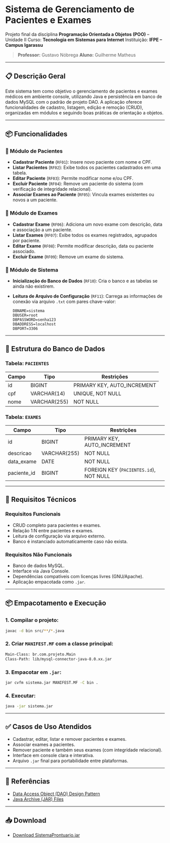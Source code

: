 # Sistema de Gerenciamento de Pacientes e Exames

Projeto final da disciplina **Programação Orientada a Objetos (POO)** – Unidade II
Curso: **Tecnologia em Sistemas para Internet**
Instituição: **IFPE – Campus Igarassu**

> **Professor:** Gustavo Nóbrega
> **Aluno:** Guilherme Matheus

---

## 📋 Descrição Geral

Este sistema tem como objetivo o gerenciamento de pacientes e exames médicos em ambiente console, utilizando Java e persistência em banco de dados MySQL com o padrão de projeto DAO. A aplicação oferece funcionalidades de cadastro, listagem, edição e remoção (CRUD), organizadas em módulos e seguindo boas práticas de orientação a objetos.

---

## 📦 Funcionalidades

### 🔹 Módulo de Pacientes

* **Cadastrar Paciente** (`RF01`): Insere novo paciente com nome e CPF.
* **Listar Pacientes** (`RF02`): Exibe todos os pacientes cadastrados em uma tabela.
* **Editar Paciente** (`RF03`): Permite modificar nome e/ou CPF.
* **Excluir Paciente** (`RF04`): Remove um paciente do sistema (com verificação de integridade relacional).
* **Associar Exames ao Paciente** (`RF05`): Vincula exames existentes ou novos a um paciente.

### 🔹 Módulo de Exames

* **Cadastrar Exame** (`RF06`): Adiciona um novo exame com descrição, data e associação a um paciente.
* **Listar Exames** (`RF07`): Exibe todos os exames registrados, agrupados por paciente.
* **Editar Exame** (`RF08`): Permite modificar descrição, data ou paciente associado.
* **Excluir Exame** (`RF09`): Remove um exame do sistema.

### 🔹 Módulo de Sistema

* **Inicialização do Banco de Dados** (`RF10`): Cria o banco e as tabelas se ainda não existirem.
* **Leitura de Arquivo de Configuração** (`RF11`): Carrega as informações de conexão via arquivo `.txt` com pares chave-valor:

  ```
  DBNAME=sistema
  DBUSER=root
  DBPASSWORD=senha123
  DBADDRESS=localhost
  DBPORT=3306
  ```

---

## 🧱 Estrutura do Banco de Dados

### Tabela: `PACIENTES`

| Campo | Tipo         | Restrições                   |
| ----- | ------------ | ---------------------------- |
| id    | BIGINT       | PRIMARY KEY, AUTO\_INCREMENT |
| cpf   | VARCHAR(14)  | UNIQUE, NOT NULL             |
| nome  | VARCHAR(255) | NOT NULL                     |

### Tabela: `EXAMES`

| Campo        | Tipo         | Restrições                             |
| ------------ | ------------ | -------------------------------------- |
| id           | BIGINT       | PRIMARY KEY, AUTO\_INCREMENT           |
| descricao    | VARCHAR(255) | NOT NULL                               |
| data\_exame  | DATE         | NOT NULL                               |
| paciente\_id | BIGINT       | FOREIGN KEY (`PACIENTES.id`), NOT NULL |

---

## 🔧 Requisitos Técnicos

### Requisitos Funcionais

* CRUD completo para pacientes e exames.
* Relação 1\:N entre pacientes e exames.
* Leitura de configuração via arquivo externo.
* Banco é instanciado automaticamente caso não exista.

### Requisitos Não Funcionais

* Banco de dados MySQL.
* Interface via Java Console.
* Dependências compatíveis com licenças livres (GNU/Apache).
* Aplicação empacotada como `.jar`.

---

## 📦 Empacotamento e Execução

### 1. Compilar o projeto:

```bash
javac -d bin src/**/*.java
```

### 2. Criar `MANIFEST.MF` com a classe principal:

```txt
Main-Class: br.com.projeto.Main
Class-Path: lib/mysql-connector-java-8.0.xx.jar
```

### 3. Empacotar em `.jar`:

```bash
jar cvfm sistema.jar MANIFEST.MF -C bin .
```

### 4. Executar:

```bash
java -jar sistema.jar
```

---

## ✅ Casos de Uso Atendidos

* Cadastrar, editar, listar e remover pacientes e exames.
* Associar exames a pacientes.
* Remover paciente e também seus exames (com integridade relacional).
* Interface em console clara e interativa.
* Arquivo `.jar` final para portabilidade entre plataformas.

---

## 🔗 Referências

* [Data Access Object (DAO) Design Pattern](https://www.oracle.com/java/technologies/data-access-object.html)
* [Java Archive (JAR) Files](https://docs.oracle.com/javase/tutorial/deployment/jar/)

---

## 📥 Download

* [Download SistemaProntuario.jar](https://drive.google.com/drive/folders/1aNrcBuIQI0V4pr3eNylN04yKAWpCYoxZ?usp=drive_link)
